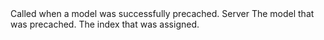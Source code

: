 <function name="HolyLib:OnModelPrecache" parent="" type="hook">
	<description>
		Called when a model was successfully precached.
	</description>
	<realm>Server</realm>
	<args>
		<arg name="model" type="string">The model that was precached.</arg>
		<arg name="index" type="number">The index that was assigned.</arg>
	</args>
</function>